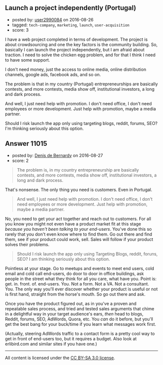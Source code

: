 ## Launch a project independently (Portugal)

- posted by: [user2990084](https://stackexchange.com/users/3582130/user2990084) on 2016-08-26
- tagged: `tech-company`, `marketing`, `launch`, `user-acquisition`
- score: 3

I have a web project completed in terms of development. The project is about crowdsourcing and one the key factors is the community building. So, basically I can launch the project independently, but I am afraid about traction. I need to solve the chicken egg problem, and for that I think I need to have some support. 

I don't need money, just the access to online media, online distribution channels, google ads, facebook ads, and so on.

The problem is that in my country (Portugal) entrepreneurships are basically contests, and more contests, media show off, institutional investors, a long and dark process. 

And well, I just need help with promotion. I don't need office, I don't need employees or more development. Just help with promotion, maybe a media partner. 

Should I risk launch the app only using targeting blogs, reddit, forums, SEO? I'm thinking seriously about this option.


## Answer 11015

- posted by: [Denis de Bernardy](https://stackexchange.com/users/182468/denis-de-bernardy) on 2016-08-27
- score: 2

> The problem is, in my country entrepreneurship are basically contests, and more contests, media show off, institutional investors, a long and dark process.

That's nonsense. The only thing you need is customers. Even in Portugal.

> And well, I just need help with promotion. I don't need office, I don't need employees or more development. Just help with promotion, maybe a media partner.

No, you need to get your act together and reach out to customers. For all you know you might not even have a product market fit at this stage _because you haven't been talking to your end-users_. You've done this so rarely that you don't even know where to find them. Go out there and find them, see if your product could work, sell. Sales will follow if your product solves their problems.

> Should I risk launch the app only using Targeting Blogs, reddit, foruns, SEO? I am thinking seriously about this option.

Pointless at your stage. Go to meetups and events to meet end users, cold email and cold call end-users, do door to door in office buildings, ask people in the street what they think for all you care, what have you. Point is: get. in. front. of. end-users. You. Not a form. Not a VA. Not a consultant. You. The only way you'll ever discover whether your product is useful or not is first hand, straight from the horse's mouth. So go out there and ask.

Once you have the product figured out, as in you've a proven and repeatable sales process, and tried and tested sales arguments that chime in a delightful way in your target audience's ears, _then_ head to blogs, Reddit, forums, SEO, AdWords, Quora, etc. You _can_ do it before, but you'll get the best bang for your buck/time if you learn what messages work first.

(Actually, steering AdWords traffic to a contact form is a pretty cool way to get in front of end-users too, but it requires a budget. Also look at erlibird.com and similar sites if you have one.)



---

All content is licensed under the [CC BY-SA 3.0 license](https://creativecommons.org/licenses/by-sa/3.0/).
